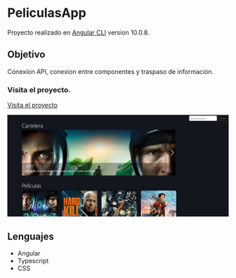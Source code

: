 # PeliculasApp

Proyecto realizado en [Angular CLI](https://github.com/angular/angular-cli) version 10.0.8.

## Objetivo
Conexion API, conexion entre componentes y traspaso de información.

### Visita el proyecto.

[Visita el proyecto](https://site--true-truck--dbk24sfkwltp.code.run)

![](src/assets/peliculasApp.png)


## Lenguajes
+ Angular
+ Typescript
+ CSS
